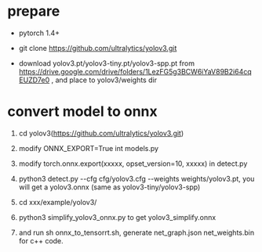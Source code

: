 # prepare
* pytorch 1.4+

* git clone https://github.com/ultralytics/yolov3.git

* download yolov3.pt/yolov3-tiny.pt/yolov3-spp.pt from https://drive.google.com/drive/folders/1LezFG5g3BCW6iYaV89B2i64cqEUZD7e0 , and place to yolov3/weights dir

# convert model to onnx
1. cd yolov3(https://github.com/ultralytics/yolov3.git)

2. modify ONNX_EXPORT=True int models.py

3. modify torch.onnx.export(xxxxx, opset_version=10, xxxxx) in detect.py

4. python3 detect.py --cfg cfg/yolov3.cfg --weights weights/yolov3.pt, you will get a yolov3.onnx (same as yolov3-tiny/yolov3-spp)

5. cd xxx/example/yolov3/

6. python3 simplify_yolov3_onnx.py to get yolov3_simplify.onnx

7. and run sh onnx_to_tensorrt.sh, generate net_graph.json net_weights.bin for c++ code.

